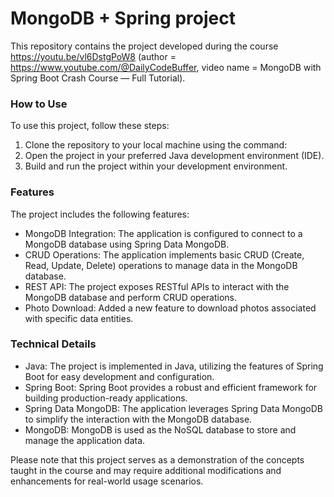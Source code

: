 # MongoDB + Spring project
This repository contains the project developed during the course https://youtu.be/vl6DstgPoW8 (author = https://www.youtube.com/@DailyCodeBuffer, video name = MongoDB with Spring Boot Crash Course — Full Tutorial).

### How to Use
To use this project, follow these steps:
1. Clone the repository to your local machine using the command:
2. Open the project in your preferred Java development environment (IDE).
3. Build and run the project within your development environment.

### Features
The project includes the following features:
- MongoDB Integration: The application is configured to connect to a MongoDB database using Spring Data MongoDB.
- CRUD Operations: The application implements basic CRUD (Create, Read, Update, Delete) operations to manage data in the MongoDB database.
- REST API: The project exposes RESTful APIs to interact with the MongoDB database and perform CRUD operations.
- Photo Download: Added a new feature to download photos associated with specific data entities.

### Technical Details
- Java: The project is implemented in Java, utilizing the features of Spring Boot for easy development and configuration.
- Spring Boot: Spring Boot provides a robust and efficient framework for building production-ready applications.
- Spring Data MongoDB: The application leverages Spring Data MongoDB to simplify the interaction with the MongoDB database.
- MongoDB: MongoDB is used as the NoSQL database to store and manage the application data.

Please note that this project serves as a demonstration of the concepts taught in the course and may require additional modifications and enhancements for real-world usage scenarios.